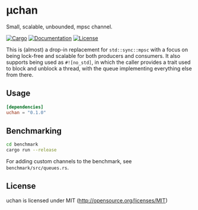# μchan
Small, scalable, unbounded, mpsc channel.

[![Cargo](https://img.shields.io/crates/v/uchan.svg)](
https://crates.io/crates/uchan)
[![Documentation](https://docs.rs/uchan/badge.svg)](
https://docs.rs/uchan)
[![License](https://img.shields.io/badge/license-MIT-blue.svg)](
https://github.com/kprotty/uchan)

This is (almost) a drop-in replacement for `std::sync::mpsc` with a focus on being lock-free and scalable for both producers and consumers.
It also supports being used as `#![no_std]`, in which the caller provides a trait used to block and unblock a thread, with the queue implementing everything else from there.

## Usage

```toml
[dependencies]
uchan = "0.1.0"
```

## Benchmarking

```bash
cd benchmark
cargo run --release
```

For adding custom channels to the benchmark, see `benchmark/src/queues.rs`.

## License

uchan is licensed under MIT (http://opensource.org/licenses/MIT)